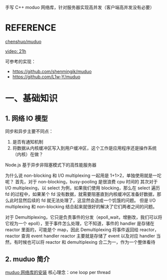 手写 C++ moduo 网络库，针对服务器实现高并发（客户端高并发没有必要）
# REFERENCE

[chenshuo/muduo](https://github.com/chenshuo/muduo)

[video: 21h](https://www.bilibili.com/video/BV1UE4m1R72y/?spm_id_from=333.337.search-card.all.click&vd_source=38033fe3a1f136728a1d6f8acf710b51)


可参考的实现：
* https://github.com/shenmingik/muduo
* https://github.com/L1w-Y/muduo


# 一、基础知识

## 1. 网络 IO 模型

同步和异步主要不同点：
1. 是否有通知机制
2. 将数据从内核缓冲区写入到用户缓冲区，这个工作是应用程序还是操作系统（内核）在做？

Node.js 基于异步非阻塞模式下的高性能服务器

为什么说 non-blocking 和 I/O multiplexing 一起用是 1+1>2，单独使用就是一坨呢？
首先，对于 non-blocking，busy-pooling 是很浪费 cpu 时间的
其次对于 I/O multiplexing，以 select 为例，如果我们使用 blocking，那么在 select 遍历 fd 的过程中，如果某个 fd 没有数据，就需要阻塞直到内核缓冲区准备好数据，那么此时显然后续的 fd 就无法处理了，这显然会造成一个饥饿的问题。
但是 I/O multiplexing 和 non-blocking 结合起来就很好的解决了它们两者之间的问题。

对于 Demultiplexing，它只是负责事件的分发（epoll_wait，增删改，我们可以将它视为一个 epoll），至于事件怎么处理，它不知道，事件的 handler 是存储在 reactor 里面的，可能是个 map，因此 Demultiplexing 将事件返回给 reactor，reactor 查询 event handler
reactor 主要就是存储了 event 以及对应 handler
当然，有时候也可以将 reactor 和 demultiplexing 合二为一，作为一个整体看待

## 2. muduo 简介
[muduo 网络库的安装](https://www.cnblogs.com/conefirst/articles/15224039.html)
核心理念：one loop per thread




